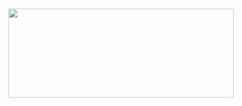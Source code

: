 
<p align="center"><img src="/examples/network/supply-net/tex/ad4814f3d7d3540b98fa6b69728ea411.svg?invert_in_darkmode&sanitize=true" align=middle width=0.0pt height=0.0pt/></p>

<p align="center"><img src="/examples/network/supply-net/tex/f86c300cd1f966223937a35d7c1ebd3e.svg?invert_in_darkmode&sanitize=true" align=middle width=450.25222769999993pt height=178.59775725pt/></p>
